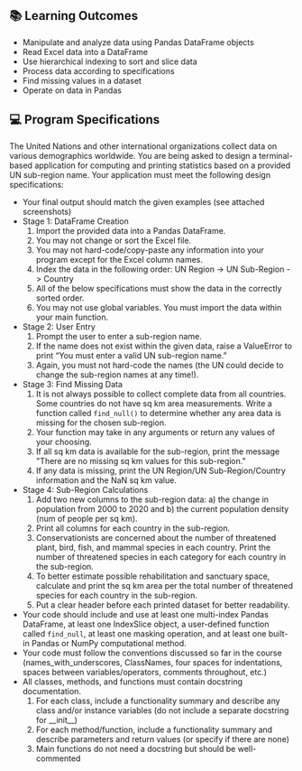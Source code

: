 ## 📚 Learning Outcomes
* Manipulate and analyze data using Pandas DataFrame objects
* Read Excel data into a DataFrame
* Use hierarchical indexing to sort and slice data
* Process data according to specifications
* Find missing values in a dataset
* Operate on data in Pandas

## 💻 Program Specifications
The United Nations and other international organizations collect data on various demographics worldwide.
You are being asked to design a terminal-based application for computing and printing statistics based on a provided UN sub-region name.
Your application must meet the following design specifications:
* Your final output should match the given examples (see attached screenshots)
* Stage 1: DataFrame Creation
  1. Import the provided data into a Pandas DataFrame. 
  2. You may not change or sort the Excel file.
  3. You may not hard-code/copy-paste any information into your program except for the Excel column names.
  4. Index the data in the following order: UN Region -> UN Sub-Region -> Country
  5. All of the below specifications must show the data in the correctly sorted order.
  6. You may not use global variables. You must import the data within your main function.
* Stage 2: User Entry
  1. Prompt the user to enter a sub-region name. 
  2. If the name does not exist within the given data, raise a ValueError to print “You must enter a valid UN sub-region name.” 
  3. Again, you must not hard-code the names (the UN could decide to change the sub-region names at any time!).
* Stage 3: Find Missing Data
  1. It is not always possible to collect complete data from all countries. Some countries do not have sq km area measurements. Write a function called `find_null()` to determine whether any area data is missing for the chosen sub-region.
  2. Your function may take in any arguments or return any values of your choosing.
  3. If all sq km data is available for the sub-region, print the message "There are no missing sq km values for this sub-region."
  4. If any data is missing, print the UN Region/UN Sub-Region/Country information and the NaN sq km value.
* Stage 4: Sub-Region Calculations
  1. Add two new columns to the sub-region data: a) the change in population from 2000 to 2020 and b) the current population density (num of people per sq km).
  2. Print all columns for each country in the sub-region.
  3. Conservationists are concerned about the number of threatened plant, bird, fish, and mammal species in each country. Print the number of threatened species in each category for each country in the sub-region.
  4. To better estimate possible rehabilitation and sanctuary space, calculate and print the sq km area per the total number of threatened species for each country in the sub-region.
  5. Put a clear header before each printed dataset for better readability.
* Your code should include and use at least one multi-index Pandas DataFrame, at least one IndexSlice object, a user-defined function called `find_null`, at least one masking operation, and at least one built-in Pandas or NumPy computational method.
* Your code must follow the conventions discussed so far in the course (names_with_underscores, ClassNames, four spaces for indentations, spaces between variables/operators, comments throughout, etc.)
* All classes, methods, and functions must contain docstring documentation.
    1. For each class, include a functionality summary and describe any class and/or instance variables (do not include a separate docstring for \_\_init\_\_)
    2. For each method/function, include a functionality summary and describe parameters and return values (or specify if there are none)
    3. Main functions do not need a docstring but should be well-commented